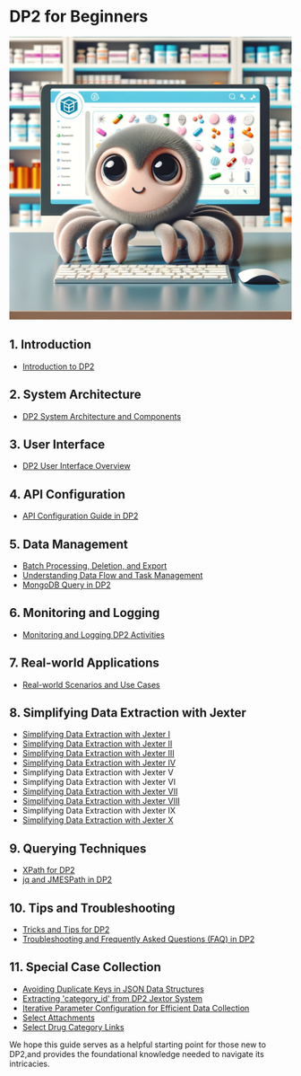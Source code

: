 

# DP2 for Beginners

![DP2 LOGO](image/image2.png)



## 1. Introduction
- [Introduction to DP2](Introduction%20to%20DP2.md)

## 2. System Architecture
- [DP2 System Architecture and Components](DP2%20System%20Architecture%20and%20Component.md)

## 3. User Interface
- [DP2 User Interface Overview](DP2%20User%20Interface%20Overview.md)

## 4. API Configuration
- [API Configuration Guide in DP2](API%20Configuration%20Guide%20in%20DP2.md)

## 5. Data Management
- [Batch Processing, Deletion, and Export](Batch%20Processing,%20Deletion,%20and%20Export%20.md)
- [Understanding Data Flow and Task Management](Understanding%20Data%20Flow%20and%20Task%20Management.md)
- [MongoDB Query in DP2](MongoDB%20Query%20in%20DP2.md)

## 6. Monitoring and Logging
- [Monitoring and Logging DP2 Activities](Monitoring%20and%20Logging%20DP2%20Activit.md)

## 7. Real-world Applications
- [Real-world Scenarios and Use Cases](Real-world%20Scenarios%20and%20Use%20Cases.md)

## 8. Simplifying Data Extraction with Jexter
- [Simplifying Data Extraction with Jexter I](Simplifying%20Data%20Extraction%20with%20Jexter%20Ⅰ%20.md)
- [Simplifying Data Extraction with Jexter II](Simplifying%20Data%20Extraction%20with%20Jexter%20II.md)
- [Simplifying Data Extraction with Jexter III](Simplifying%20Data%20Extraction%20with%20Jexter%20III%20.md)
- [Simplifying Data Extraction with Jexter IV](Simplifying%20Data%20Extraction%20with%20Jexter%20Ⅳ.md)
- Simplifying Data Extraction with Jexter V 
- Simplifying Data Extraction with Jexter VI
- [Simplifying Data Extraction with Jexter VII](Simplifying%20Data%20Extraction%20with%20Jexter%20VII.md)
- [Simplifying Data Extraction with Jexter VIII](Simplifying%20Data%20Extraction%20with%20Jexter%20VIII.md)
- Simplifying Data Extraction with Jexter IX 
- [Simplifying Data Extraction with Jexter X](Simplifying%20Data%20Extraction%20with%20Jexter%20X.md)

## 9. Querying Techniques
- [XPath for DP2](XPath%20for%20DP2.md)
- [jq and JMESPath in DP2](jq%20and%20JMESPath%20in%20DP2.md)

## 10. Tips and Troubleshooting
- [Tricks and Tips for DP2](Tricks%20and%20Tips%20for%20DP2.md)
- [Troubleshooting and Frequently Asked Questions (FAQ) in DP2](Troubleshooting%20and%20Frequently%20Asked%20Questions%20(FAQ)%20in%20DP2.md)

## 11. Special Case Collection
- [Avoiding Duplicate Keys in JSON Data Structures](Special%20Case%20Collection/Special%20Case：%20Avoiding%20Duplicate%20Keys%20in%20JSON%20Data%20Structures.md)
- [Extracting 'category_id' from DP2 Jextor System](Special%20Case%20Collection/Special%20Case：%20Extracting%20'category_id'%20from%20DP2%20Jextor%20System.md)
- [Iterative Parameter Configuration for Efficient Data Collection](Special%20Case%20Collection/Special%20Case：%20Iterative%20Parameter%20Configuration%20for%20Efficient%20Data%20Collection.md)
- [Select Attachments](Special%20Case%20Collection/Select%20Attachments.md)
- [Select Drug Category Links](Special%20Case%20Collection/Select_Drug_Category_Links.md)



We hope this guide serves as a helpful starting point for those new to DP2,and provides the foundational knowledge needed to navigate its intricacies. 





